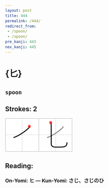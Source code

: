 ```yaml
---
layout: post
title: 444
permalink: /444/
redirect_from:
 - /spoon/
 - /spoon/
pre_kanji: 443
nex_kanji: 445
---
```


# {匕}

## `spoon`

## Strokes: 2

<div class="stroke"><img src="../images/E58C95.png" /></div>

## Reading:

### On-Yomi: ヒ &mdash; Kun-Yomi: さじ、さじのひ
